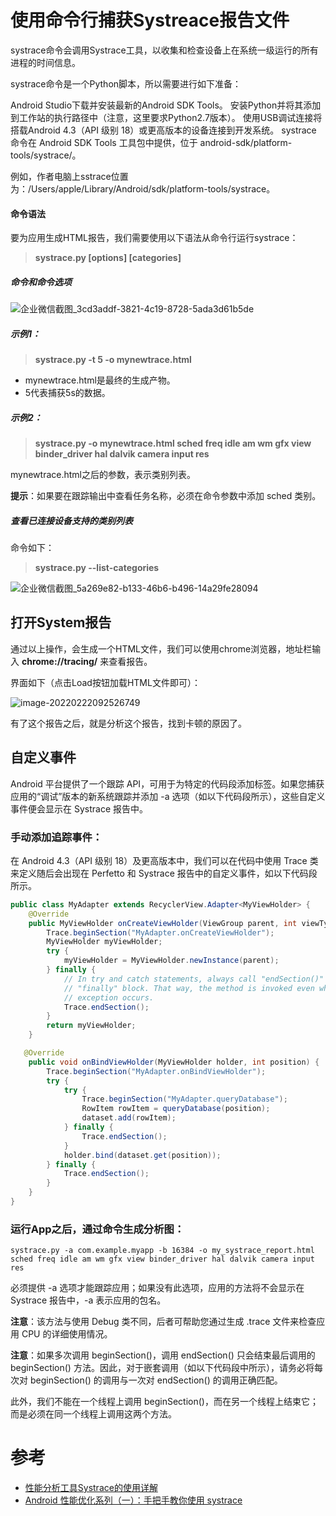 # 使用命令行捕获Systreace报告文件

systrace命令会调用Systrace工具，以收集和检查设备上在系统一级运行的所有进程的时间信息。

systrace命令是一个Python脚本，所以需要进行如下准备：

Android Studio下载并安装最新的Android SDK Tools。
安装Python并将其添加到工作站的执行路径中（注意，这里要求Python2.7版本）。
使用USB调试连接将搭载Android 4.3（API 级别 18）或更高版本的设备连接到开发系统。
systrace 命令在 Android SDK Tools 工具包中提供，位于 android-sdk/platform-tools/systrace/。

例如，作者电脑上sstrace位置为：/Users/apple/Library/Android/sdk/platform-tools/systrace。

#### 命令语法

要为应用生成HTML报告，我们需要使用以下语法从命令行运行systrace：

> **systrace.py [options] [categories]**

##### 命令和命令选项

![企业微信截图_3cd3addf-3821-4c19-8728-5ada3d61b5de](https://gitee.com/meiSThub/BlogImage/raw/master/2022/企业微信截图_3cd3addf-3821-4c19-8728-5ada3d61b5de.png)

##### 示例1：

> **systrace.py -t 5 -o mynewtrace.html**

* mynewtrace.html是最终的生成产物。
* 5代表捕获5s的数据。

##### 示例2：

> **systrace.py -o mynewtrace.html sched freq idle am wm gfx view binder_driver hal dalvik camera input res**

mynewtrace.html之后的参数，表示类别列表。

**提示**：如果要在跟踪输出中查看任务名称，必须在命令参数中添加 sched 类别。

##### 查看已连接设备支持的类别列表

命令如下：

> **systrace.py --list-categories**

![企业微信截图_5a269e82-b133-46b6-b496-14a29fe28094](https://gitee.com/meiSThub/BlogImage/raw/master/2022/企业微信截图_5a269e82-b133-46b6-b496-14a29fe28094.png)

## 打开System报告

通过以上操作，会生成一个HTML文件，我们可以使用chrome浏览器，地址栏输入 **chrome://tracing/** 来查看报告。

界面如下（点击Load按钮加载HTML文件即可）：

![image-20220222092526749](https://gitee.com/meiSThub/BlogImage/raw/master/2022/image-20220222092526749.png)

有了这个报告之后，就是分析这个报告，找到卡顿的原因了。

## 自定义事件

Android 平台提供了一个跟踪 API，可用于为特定的代码段添加标签。如果您捕获应用的“调试”版本的新系统跟踪并添加 -a 选项（如以下代码段所示），这些自定义事件便会显示在 Systrace 报告中。

### 手动添加追踪事件：

在 Android 4.3（API 级别 18）及更高版本中，我们可以在代码中使用 Trace 类来定义随后会出现在 Perfetto 和 Systrace 报告中的自定义事件，如以下代码段所示。

```java
public class MyAdapter extends RecyclerView.Adapter<MyViewHolder> {
    @Override
    public MyViewHolder onCreateViewHolder(ViewGroup parent, int viewType) {
        Trace.beginSection("MyAdapter.onCreateViewHolder");
        MyViewHolder myViewHolder;
        try {
            myViewHolder = MyViewHolder.newInstance(parent);
        } finally {
            // In try and catch statements, always call "endSection()" in a
            // "finally" block. That way, the method is invoked even when an
            // exception occurs.
            Trace.endSection();
        }
        return myViewHolder;
    }

   @Override
    public void onBindViewHolder(MyViewHolder holder, int position) {
        Trace.beginSection("MyAdapter.onBindViewHolder");
        try {
            try {
                Trace.beginSection("MyAdapter.queryDatabase");
                RowItem rowItem = queryDatabase(position);
                dataset.add(rowItem);
            } finally {
                Trace.endSection();
            }
            holder.bind(dataset.get(position));
        } finally {
            Trace.endSection();
        }
    }
}
```

### 运行App之后，通过命令生成分析图：

```idl
systrace.py -a com.example.myapp -b 16384 -o my_systrace_report.html sched freq idle am wm gfx view binder_driver hal dalvik camera input res
```

必须提供 -a 选项才能跟踪应用；如果没有此选项，应用的方法将不会显示在 Systrace 报告中，-a 表示应用的包名。

**注意**：该方法与使用 Debug 类不同，后者可帮助您通过生成 .trace 文件来检查应用 CPU 的详细使用情况。

**注意**：如果多次调用 beginSection()，调用 endSection() 只会结束最后调用的 beginSection() 方法。因此，对于嵌套调用（如以下代码段中所示），请务必将每次对 beginSection() 的调用与一次对 endSection() 的调用正确匹配。

此外，我们不能在一个线程上调用 beginSection()，而在另一个线程上结束它；而是必须在同一个线程上调用这两个方法。



# 参考

* [性能分析工具Systrace的使用详解](https://blog.csdn.net/u011578734/article/details/109497064)
* [Android 性能优化系列（一）：手把手教你使用 systrace](https://toutiao.io/posts/vu1tvt/preview)